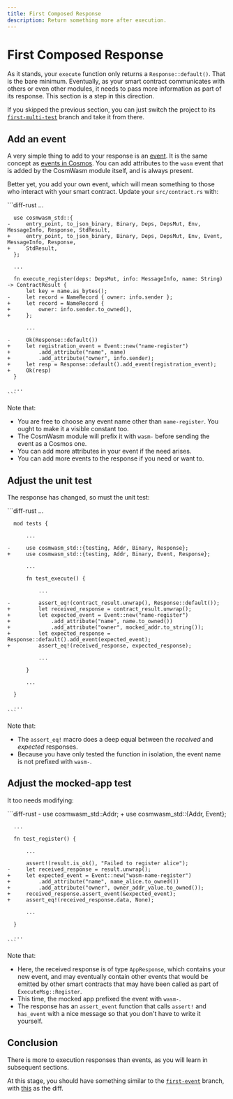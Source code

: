 ```yaml
---
title: First Composed Response
description: Return something more after execution.
---
```


# First Composed Response

As it stands, your `execute` function only returns a `Response::default()`. That is the bare minimum. Eventually, as your smart contract communicates with others or even other modules, it needs to pass more information as part of its response. This section is a step in this direction.

<HighlightBox type="info" title="Exercise progression">

If you skipped the previous section, you can just switch the project to its [`first-multi-test`](https://github.com/b9lab/cw-my-nameservice/tree/first-multi-test) branch and take it from there.

</HighlightBox>

## Add an event

A very simple thing to add to your response is an [event](https://docs.cosmwasm.com/core/architecture/events). It is the same concept as [events in Cosmos](https://tutorials.cosmos.network/academy/2-cosmos-concepts/10-events.html). You can add attributes to the `wasm` event that is added by the CosmWasm module itself, and is always present.

Better yet, you add your own event, which will mean something to those who interact with your smart contract. Update your `src/contract.rs` with:

<CodeBlock title="src/contract.rs">
    ```diff-rust
      ...

      use cosmwasm_std::{
    -     entry_point, to_json_binary, Binary, Deps, DepsMut, Env, MessageInfo, Response, StdResult,
    +     entry_point, to_json_binary, Binary, Deps, DepsMut, Env, Event, MessageInfo, Response,
    +     StdResult,
      };

      ...

      fn execute_register(deps: DepsMut, info: MessageInfo, name: String) -> ContractResult {
          let key = name.as_bytes();
    -     let record = NameRecord { owner: info.sender };
    +     let record = NameRecord {
    +         owner: info.sender.to_owned(),
    +     };

          ...

    -     Ok(Response::default())
    +     let registration_event = Event::new("name-register")
    +         .add_attribute("name", name)
    +         .add_attribute("owner", info.sender);
    +     let resp = Response::default().add_event(registration_event);
    +     Ok(resp)
      }

      ...
    ```
</CodeBlock>

Note that:

* You are free to choose any event name other than `name-register`. You ought to make it a visible constant too.
* The CosmWasm module will prefix it with `wasm-` before sending the event as a Cosmos one.
* You can add more attributes in your event if the need arises.
* You can add more events to the response if you need or want to.

## Adjust the unit test

The response has changed, so must the unit test:

<CodeBlock title="src/contract.rs">
    ```diff-rust
      ...

      mod tests {

          ...

    -     use cosmwasm_std::{testing, Addr, Binary, Response};
    +     use cosmwasm_std::{testing, Addr, Binary, Event, Response};

          ...

          fn test_execute() {

              ...

    -         assert_eq!(contract_result.unwrap(), Response::default());
    +         let received_response = contract_result.unwrap();
    +         let expected_event = Event::new("name-register")
    +             .add_attribute("name", name.to_owned())
    +             .add_attribute("owner", mocked_addr.to_string());
    +         let expected_response = Response::default().add_event(expected_event);
    +         assert_eq!(received_response, expected_response);

              ...

          }

          ...

      }

      ...
    ```
</CodeBlock>

Note that:

* The `assert_eq!` macro does a deep equal between the _received_ and _expected_ responses.
* Because you have only tested the function in isolation, the event name is not prefixed with `wasm-`.

## Adjust the mocked-app test

It too needs modifying:

<CodeBlock title="test/contract.rs">
    ```diff-rust
    - use cosmwasm_std::Addr;
    + use cosmwasm_std::{Addr, Event};

      ...

      fn test_register() {

          ...

          assert!(result.is_ok(), "Failed to register alice");
    -     let received_response = result.unwrap();
    +     let expected_event = Event::new("wasm-name-register")
    +         .add_attribute("name", name_alice.to_owned())
    +         .add_attribute("owner", owner_addr_value.to_owned());
    +     received_response.assert_event(&expected_event);
    +     assert_eq!(received_response.data, None);

          ...

      }

      ...
    ```
</CodeBlock>

Note that:

* Here, the received response is of type `AppResponse`, which contains your new event, and may eventually contain other events that would be emitted by other smart contracts that may have been called as part of `ExecuteMsg::Register`.
* This time, the mocked app prefixed the event with `wasm-`.
* The response has an `assert_event` function that calls `assert!` and `has_event` with a nice message so that you don't have to write it yourself.

## Conclusion

There is more to execution responses than events, as you will learn in subsequent sections.

<HighlightBox type="info" title="Exercise progression">

At this stage, you should have something similar to the [`first-event`](https://github.com/b9lab/cw-my-nameservice/tree/first-event) branch, with [this](https://github.com/b9lab/cw-my-nameservice/compare/first-multi-test..first-event) as the diff.

</HighlightBox>
